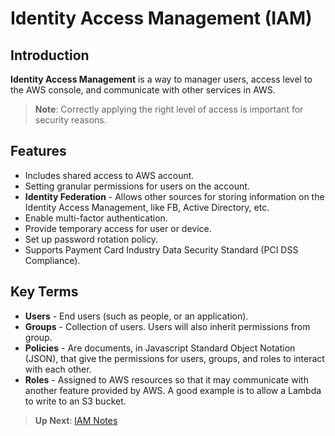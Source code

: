 # Identity Access Management (IAM)

## Introduction

**Identity Access Management** is a way to manager users, access level to the AWS console, and communicate with other services in AWS.

> **Note**: Correctly applying the right level of access is important for security reasons.

## Features

* Includes shared access to AWS account.
* Setting granular permissions for users on the account.
* **Identity Federation** - Allows other sources for storing information on the Identity Access Management, like FB, Active Directory, etc.
* Enable multi-factor authentication.
* Provide temporary access for user or device.
* Set up password rotation policy.
* Supports Payment Card Industry Data Security Standard (PCI DSS Compliance).

## Key Terms

* **Users** - End users (such as people, or an application).
* **Groups** - Collection of users. Users will also inherit permissions from group.
* **Policies** - Are documents, in Javascript Standard Object Notation (JSON), that give the permissions for users, groups, and roles to interact with each other.
* **Roles** - Assigned to AWS resources so that it may communicate with another feature provided by AWS. A good example is to allow a Lambda to write to an S3 bucket.

> **Up Next**: [IAM Notes](./notes.md)
